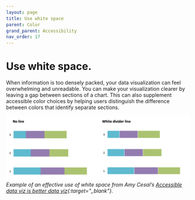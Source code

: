 ```yaml
---
layout: page
title: Use white space
parent: Color
grand_parent: Accessibility
nav_order: 17
---
```


# Use white space.

When information is too densely packed, your data visualization can feel overwhelming and unreadable. You can make your visualization clearer by leaving a gap between sections of a chart. This can also supplement accessible color choices by helping users distinguish the difference between colors that identify separate sections.

![Two versions of stacked bar charts, one with white spaces between the segments and one without](../color/white_space.png)\
*Example of an effective use of white space from Amy Cesal’s [Accessible data viz is better data viz](https://www.storytellingwithdata.com/blog/2018/6/26/accessible-data-viz-is-better-data-viz){:target="_blank"}.*
